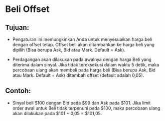 # **Beli Offset**

## Tujuan: 

- Pengaturan ini memungkinkan Anda untuk menyesuaikan harga beli dengan offset tetap. Offset beli akan ditambahkan ke harga beli yang dipilih (Bisa berupa Ask, Bid atau Mark. Default = Ask).

- Perdagangan akan dilakukan pada awalnya dengan harga Beli yang diterima dalam sinyal. Jika tidak tereksekusi dalam waktu 5 detik, maka percobaan ulang akan membeli pada harga beli (Bisa berupa Ask, Bid atau Mark. Default = Ask) ditambah offset (default adalah 0,05). 

## Contoh:

- Sinyal beli $100 dengan Bid pada $99 dan Ask pada $101. Jika limit order awal untuk Beli tidak terpenuhi pada $100, maka percobaan ulang akan dilakukan pada $101 + 0,05 = $101,05.